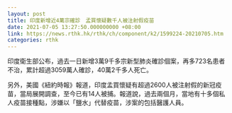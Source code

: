 ```yaml
---
layout: post
title: 印度新增近4萬宗確診　孟買懷疑數千人被注射假疫苗
date: 2021-07-05 13:27:50.000000000 +08:00
link: https://news.rthk.hk/rthk/ch/component/k2/1599224-20210705.htm
categories: rthk
---
```


印度衛生部公布，過去一日新增3萬9千多宗新型肺炎確診個案，再多723名患者不治，累計超過3059萬人確診，40萬2千多人死亡。

另外，美國《紐約時報》報道，印度孟買懷疑有超過2600人被注射假的新冠疫苗，當局展開調查，至今已有14人被捕。報道說，過去兩個月，當地有十多個私人疫苗接種點，涉嫌以「鹽水」代替疫苗，涉案的包括醫護人員。
